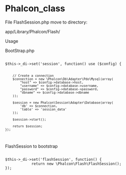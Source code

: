Phalcon_class
=============


File FlashSession.php move to directory:

app/Library/Phalcon/Flash/


Usage

BootStrap.php

<code>
$this->_di->set('session', function() use ($config) {
	
		// Create a connection
		$connection = new \Phalcon\Db\Adapter\Pdo\Mysql(array(
			"host" => $config->database->host,
			"username" => $config->database->username,
			"password" => $config->database->password,
			"dbname" => $config->database->dbname
		));
						
		$session = new Phalcon\Session\Adapter\Database(array(
			'db' => $connection,
			'table' => 'session_data'
		));
	
		$session->start();
	
		return $session;
	});
</code>

FlashSession to bootstrap

<code>
$this->_di->set('flashSession', function() {
			return new \Phalcon\Flash\FlashSession();
});
</code>
